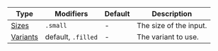 | Type                  | Modifiers          | Default | Description            |
| --------------------- | ------------------ | ------- | ---------------------- |
| [Sizes](#sizes)       | `.small`           | -       | The size of the input. |
| [Variants](#variants) | default, `.filled` | -       | The variant to use.    |
